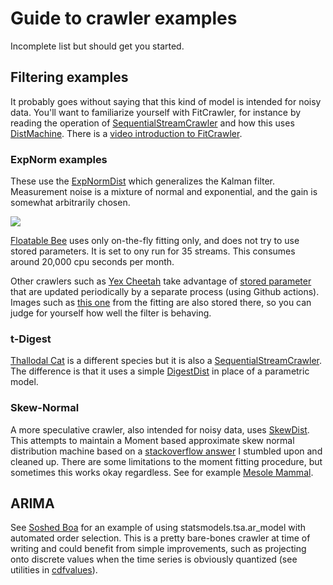 
# Guide to crawler examples

Incomplete list but should get you started. 

## Filtering examples

It probably
goes without saying that this kind of model is intended for noisy data. You'll want to familiarize
 yourself with FitCrawler, for instance by reading the operation of [SequentialStreamCrawler](https://github.com/microprediction/microprediction/blob/master/microprediction/sequentialcrawler.py) and how
 this uses [DistMachine](https://github.com/microprediction/microprediction/blob/master/microprediction/univariate/distmachine.py). There 
 is a
[video introduction to FitCrawler](https://www.microprediction.com/fitcrawler).  

### ExpNorm examples

These use the [ExpNormDist](https://github.com/microprediction/microprediction/blob/master/microprediction/univariate/expnormdist.py) which generalizes the
Kalman filter. Measurement noise is a mixture of normal and exponential, and the gain is somewhat
arbitrarily chosen.  

![](https://i.imgur.com/PpWIhlx.png)

[Floatable Bee](https://github.com/microprediction/microprediction/blob/master/crawler_examples/floatable_bee.py)
uses only on-the-fly fitting only, and does not try to use stored parameters. It is set to ony run for 35 streams.
This consumes around 20,000 cpu seconds per month. 

Other crawlers such as [Yex Cheetah](https://github.com/microprediction/microprediction/blob/master/crawler_examples/yex_cheetah.py) take advantage 
of [stored parameter]('https://raw.githubusercontent.com/microprediction/offline/main/modelfits/expnorm') that are
updated periodically by a separate process (using Github actions). Images such as [this one](https://github.com/microprediction/offline/blob/main/modelfits/expnorm/z1~electricity-lbmp-nyiso-north~70.png) 
from the fitting are also stored there, so you can judge for yourself how well the filter is behaving. 

### t-Digest 

[Thallodal Cat](https://github.com/microprediction/microprediction/blob/master/crawler_examples/thallodal_cat.py) is a different
 species but it is also a [SequentialStreamCrawler](https://github.com/microprediction/microprediction/blob/master/microprediction/sequentialcrawler.py). The 
  difference is that it uses a simple [DigestDist](https://github.com/microprediction/microprediction/blob/master/microprediction/univariate/digestdist.py) in 
  place of a parametric model. 
  
### Skew-Normal 

A more speculative crawler, also intended for noisy data, uses [SkewDist](https://github.com/microprediction/microprediction/blob/master/microprediction/univariate/skewdist.py). This attempts
to maintain a Moment based approximate skew normal distribution machine based on a [stackoverflow answer](https://stackoverflow.com/questions/49801071/how-can-i-use-skewnorm-to-produce-a-distribution-with-the-specified-skew) I 
stumbled upon and cleaned up. There are some limitations to the moment fitting procedure, but sometimes
this works okay regardless. See for example [Mesole Mammal](https://github.com/microprediction/microprediction/blob/master/crawler_examples/mesole_mammal.py). 

## ARIMA

See [Soshed Boa](https://github.com/microprediction/microprediction/blob/master/crawler_examples/soshed_boa.py) for an example of using statsmodels.tsa.ar_model with automated order selection. This is a pretty
bare-bones crawler at time of writing and could benefit from simple improvements, such as projecting
onto discrete values when the time series is obviously quantized (see utilities in [cdfvalues](https://github.com/microprediction/microprediction/blob/master/microprediction/univariate/cdfvalues.py)). 

